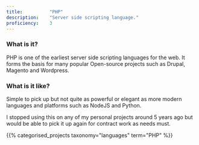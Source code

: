 ```yaml
---
title: 			"PHP"
description: 	"Server side scripting language."
proficiency:	3
---
```


### What is it?
PHP is one of the earliest server side scripting languages for the web. It forms the basis for many popular Open-source projects such as Drupal, Magento and Wordpress.

### What is it like?
Simple to pick up but not quite as powerful or elegant as more modern languages and platforms such as NodeJS and Python.

I stopped using this on any of my personal projects around 5 years ago but would be able to pick it up again for contract work as needs must.

{{% categorised_projects taxonomy="languages" term="PHP" %}}